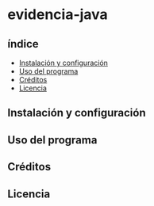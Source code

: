 # evidencia-java

## índice

* [Instalación y configuración](#Instalacion-y-configuración)
* [Uso del programa](#Uso-del-programa)
* [Créditos](#Créditos)
* [Licencia](#Licencia)

## Instalación y configuración
## Uso del programa
## Créditos
## Licencia
